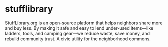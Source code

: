 # stufflibrary
StuffLibrary.org is an open-source platform that helps neighbors share more and buy less. By making it safe and easy to lend under-used items—like ladders, tools, and camping gear—we reduce waste, save money, and rebuild community trust. A civic utility for the neighborhood commons.
